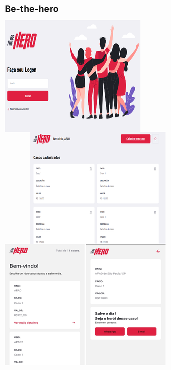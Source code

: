 # Be-the-hero
<img src="https://github.com/raphaom35/Be-the-hero_ok/blob/master/frontend/tela1.PNG" width="425" height="350" align="left"/> 
<img src="https://github.com/raphaom35/Be-the-hero_ok/blob/master/frontend/tela2.PNG" width="425" height="350" align="right"/>
&nbsp;&nbsp;
<img src="https://github.com/raphaom35/Be-the-hero_ok/blob/master/mobile/mobile.jpg" width="250" height="380" align="center"/>
<img src="https://github.com/raphaom35/Be-the-hero_ok/blob/master/mobile/mobile1.jpg" width="250" height="380" align="center"/>

  
  
